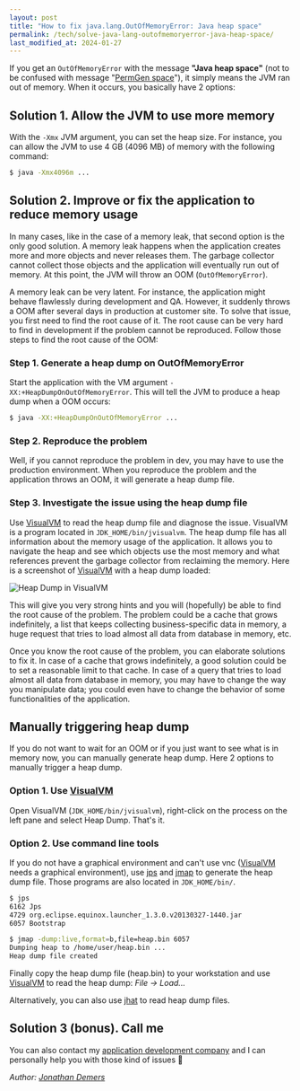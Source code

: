 ```yaml
---
layout: post
title: "How to fix java.lang.OutOfMemoryError: Java heap space"
permalink: /tech/solve-java-lang-outofmemoryerror-java-heap-space/
last_modified_at: 2024-01-27
---
```


If you get an `OutOfMemoryError` with the message **"Java heap space"** (not to be confused with message "[PermGen space](/tech/java-lang-outofmemoryerror-permgen-space/)"), it simply means the JVM ran out of memory. When it occurs, you basically have 2 options:

## Solution 1. Allow the JVM to use more memory

With the `-Xmx` JVM argument, you can set the heap size. For instance, you can allow the JVM to use 4 GB (4096 MB) of memory with the following command:

```bash
$ java -Xmx4096m ...
```

## Solution 2. Improve or fix the application to reduce memory usage

In many cases, like in the case of a memory leak, that second option is the only good solution. A memory leak happens when the application creates more and more objects and never releases them. The garbage collector cannot collect those objects and the application will eventually run out of memory. At this point, the JVM will throw an OOM (`OutOfMemoryError`).

A memory leak can be very latent. For instance, the application might behave flawlessly during development and QA. However, it suddenly throws a OOM after several days in production at customer site. To solve that issue, you first need to find the root cause of it. The root cause can be very hard to find in development if the problem cannot be reproduced. Follow those steps to find the root cause of the OOM:

### Step 1. Generate a heap dump on OutOfMemoryError

Start the application with the VM argument `-XX:+HeapDumpOnOutOfMemoryError`. This will tell the JVM to produce a heap dump when a OOM occurs:

```bash
$ java -XX:+HeapDumpOnOutOfMemoryError ...
```

### Step 2. Reproduce the problem

Well, if you cannot reproduce the problem in dev, you may have to use the production environment. When you reproduce the problem and the application throws an OOM, it will generate a heap dump file.

### Step 3. Investigate the issue using the heap dump file

Use [VisualVM](https://visualvm.github.io/) to read the heap dump file and diagnose the issue. VisualVM is a program located in `JDK_HOME/bin/jvisualvm`. The heap dump file has all information about the memory usage of the application. It allows you to navigate the heap and see which objects use the most memory and what references prevent the garbage collector from reclaiming the memory. Here is a screenshot of [VisualVM](https://visualvm.github.io/) with a heap dump loaded:

![Heap Dump in VisualVM]({{site.baseurl}}/assets/images/2014-11-04-solve-java-lang-outofmemoryerror-java-heap-space-visualvm.png "Heap Dump in VisualVM")

This will give you very strong hints and you will (hopefully) be able to find the root cause of the problem. The problem could be a cache that grows indefinitely, a list that keeps collecting business-specific data in memory, a huge request that tries to load almost all data from database in memory, etc.

Once you know the root cause of the problem, you can elaborate solutions to fix it. In case of a cache that grows indefinitely, a good solution could be to set a reasonable limit to that cache. In case of a query that tries to load almost all data from database in memory, you may have to change the way you manipulate data; you could even have to change the behavior of some functionalities of the application.

## Manually triggering heap dump

If you do not want to wait for an OOM or if you just want to see what is in memory now, you can manually generate heap dump. Here 2 options to manually trigger a heap dump.

### Option 1. Use [VisualVM](https://visualvm.github.io/)

Open VisualVM (`JDK_HOME/bin/jvisualvm`), right-click on the process on the left pane and select Heap Dump. That's it.

### Option 2. Use command line tools

If you do not have a graphical environment and can't use vnc ([VisualVM](https://visualvm.github.io/) needs a graphical environment), use [jps](https://docs.oracle.com/en/java/javase/17/docs/specs/man/jps.html) and [jmap](https://docs.oracle.com/en/java/javase/17/docs/specs/man/jmap.html) to generate the heap dump file. Those programs are also located in `JDK_HOME/bin/`.

```bash
$ jps
6162 Jps
4729 org.eclipse.equinox.launcher_1.3.0.v20130327-1440.jar
6057 Bootstrap

$ jmap -dump:live,format=b,file=heap.bin 6057
Dumping heap to /home/user/heap.bin ...
Heap dump file created
```

Finally copy the heap dump file (heap.bin) to your workstation and use [VisualVM](https://visualvm.github.io/) to read the heap dump: *File -> Load...*

Alternatively, you can also use [jhat](https://docs.oracle.com/javase/7/docs/technotes/tools/share/jhat.html) to read heap dump files.

## Solution 3 (bonus). Call me

You can also contact my [application development company](https://opcodesolutions.com/) and I can personally help you with those kind of issues 🙂

*Author: [Jonathan Demers](https://www.linkedin.com/in/jonathan-demers-ing/ "Jonathan Demers")*